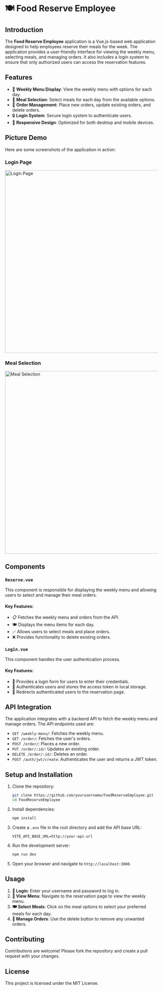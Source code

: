 # 🍽️ Food Reserve Employee

## Introduction

The **Food Reserve Employee** application is a Vue.js-based web application designed to help employees reserve their meals for the week. The application provides a user-friendly interface for viewing the weekly menu, selecting meals, and managing orders. It also includes a login system to ensure that only authorized users can access the reservation features.

## Features

- 📅 **Weekly Menu Display**: View the weekly menu with options for each day.
- 🍲 **Meal Selection**: Select meals for each day from the available options.
- 📝 **Order Management**: Place new orders, update existing orders, and delete orders.
- 🔒 **Login System**: Secure login system to authenticate users.
- 📱 **Responsive Design**: Optimized for both desktop and mobile devices.

## Picture Demo

Here are some screenshots of the application in action:

### Login Page
<img src="https://github.com/user-attachments/assets/68df0072-2e50-4379-b018-f8fffa20bfb3" alt="Login Page" width="600">

### Meal Selection
<img src="https://github.com/user-attachments/assets/c93d7805-4507-4466-b137-fe039a78f326" alt="Meal Selection" width="600">

## Components

### `Reserve.vue`

This component is responsible for displaying the weekly menu and allowing users to select and manage their meal orders.

#### Key Features:
- 📋 Fetches the weekly menu and orders from the API.
- 🍽️ Displays the menu items for each day.
- ✅ Allows users to select meals and place orders.
- ❌ Provides functionality to delete existing orders.

### `Login.vue`

This component handles the user authentication process.

#### Key Features:
- 🔑 Provides a login form for users to enter their credentials.
- 🔐 Authenticates users and stores the access token in local storage.
- 🚀 Redirects authenticated users to the reservation page.

## API Integration

The application integrates with a backend API to fetch the weekly menu and manage orders. The API endpoints used are:
- `GET /weekly-menu/`: Fetches the weekly menu.
- `GET /order/`: Fetches the user's orders.
- `POST /order/`: Places a new order.
- `PUT /order/:id/`: Updates an existing order.
- `DELETE /order/:id/`: Deletes an order.
- `POST /auth/jwt/create`: Authenticates the user and returns a JWT token.

## Setup and Installation

1. Clone the repository:
   ```bash
   git clone https://github.com/yourusername/FoodReserveEmployee.git
   cd FoodReserveEmployee
   ```

2. Install dependencies:
   ```bash
   npm install
   ```

3. Create a `.env` file in the root directory and add the API base URL:
   ```env
   VITE_API_BASE_URL=http://your-api-url
   ```

4. Run the development server:
   ```bash
   npm run dev
   ```

5. Open your browser and navigate to `http://localhost:3000`.

## Usage

1. **🔑 Login**: Enter your username and password to log in.
2. **📅 View Menu**: Navigate to the reservation page to view the weekly menu.
3. **🍽️ Select Meals**: Click on the meal options to select your preferred meals for each day.
4. **📝 Manage Orders**: Use the delete button to remove any unwanted orders.


## Contributing

Contributions are welcome! Please fork the repository and create a pull request with your changes.

## License

This project is licensed under the MIT License.
